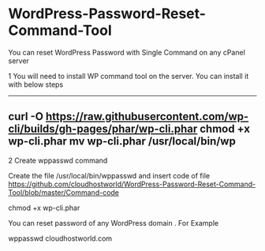 # WordPress-Password-Reset-Command-Tool
You can reset WordPress Password with Single Command on any cPanel server

1  You will need to install WP command tool on the server. You can install it with below steps

----------------------
curl -O https://raw.githubusercontent.com/wp-cli/builds/gh-pages/phar/wp-cli.phar
chmod +x wp-cli.phar
mv wp-cli.phar /usr/local/bin/wp
----------------------

2 Create wppasswd command 

Create the file  /usr/local/bin/wppasswd  and insert code of file https://github.com/cloudhostworld/WordPress-Password-Reset-Command-Tool/blob/master/Command-code

chmod +x wp-cli.phar

You can reset password of any WordPress domain . 
For Example  

wppasswd  cloudhostworld.com

